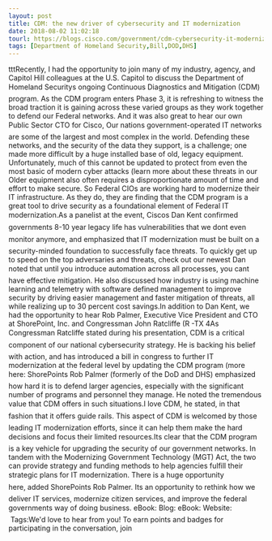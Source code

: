 ```yaml
---
layout: post
title: CDM: the new driver of cybersecurity and IT modernization
date: 2018-08-02 11:02:18
tourl: https://blogs.cisco.com/government/cdm-cybersecurity-it-modernization
tags: [Department of Homeland Security,Bill,DOD,DHS]
---
```

tttRecently, I had the opportunity to join many of my industry, agency, and Capitol Hill colleagues at the U.S. Capitol to discuss the Department of Homeland Securitys ongoing Continuous Diagnostics and Mitigation (CDM) program. As the CDM program enters Phase 3, it is refreshing to witness the broad traction it is gaining across these varied groups as they work together to defend our Federal networks. And it was also great to hear our own Public Sector CTO for Cisco, Our nations government-operated IT networks are some of the largest and most complex in the world. Defending these networks, and the security of the data they support, is a challenge; one made more difficult by a huge installed base of old, legacy equipment. Unfortunately, much of this cannot be updated to protect from even the most basic of modern cyber attacks (learn more about these threats in our Older equipment also often requires a disproportionate amount of time and effort to make secure. So Federal CIOs are working hard to modernize their IT infrastructure. As they do, they are finding that the CDM program is a great tool to drive security as a foundational element of Federal IT modernization.As a panelist at the event, Ciscos Dan Kent confirmed governments 8-10 year legacy life has vulnerabilities that we dont even monitor anymore, and emphasized that IT modernization must be built on a security-minded foundation to successfully face threats. To quickly get up to speed on the top adversaries and threats, check out our newest Dan noted that until you introduce automation across all processes, you cant have effective mitigation. He also discussed how industry is using machine learning and telemetry with software defined management to improve security by driving easier management and faster mitigation of threats, all while realizing up to 30 percent cost savings.In addition to Dan Kent, we had the opportunity to hear Rob Palmer, Executive Vice President and CTO at ShorePoint, Inc. and Congressman John Ratcliffe (R -TX 4As Congressman Ratcliffe stated during his presentation, CDM is a critical component of our national cybersecurity strategy. He is backing his belief with action, and has introduced a bill in congress to further IT modernization at the federal level by updating the CDM program (more here: ShorePoints Rob Palmer (formerly of the DoD and DHS) emphasized how hard it is to defend larger agencies, especially with the significant number of programs and personnel they manage. He noted the tremendous value that CDM offers in such situations.I love CDM, he stated, in that fashion that it offers guide rails. This aspect of CDM is welcomed by those leading IT modernization efforts, since it can help them make the hard decisions and focus their limited resources.Its clear that the CDM program is a key vehicle for upgrading the security of our government networks. In tandem with the Modernizing Government Technology (MGT) Act, the two can provide strategy and funding methods to help agencies fulfill their strategic plans for IT modernization. There is a huge opportunity here, added ShorePoints Rob Palmer. Its an opportunity to rethink how we deliver IT services, modernize citizen services, and improve the federal governments way of doing business. eBook: Blog: eBook: Website:  Tags:We'd love to hear from you! To earn points and badges for participating in the conversation, join 